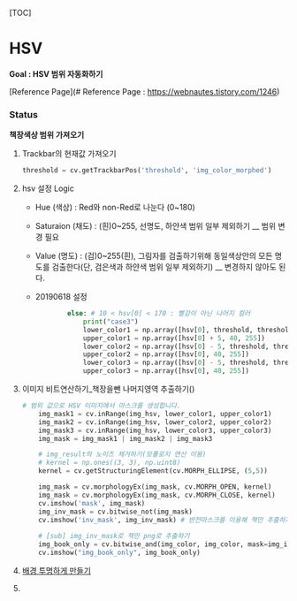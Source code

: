 [TOC]

# HSV

**Goal : HSV 범위 자동화하기**

[Reference Page](# Reference Page : https://webnautes.tistory.com/1246)



### Status

**책장색상 범위 가져오기**

1. Trackbar의 현재값 가져오기

   ```python
   threshold = cv.getTrackbarPos('threshold', 'img_color_morphed')
   ```

2. hsv 설정 Logic

   - Hue (색상) : Red와 non-Red로 나눈다 (0~180)

   - Saturaion (채도) : (흰)0~255, 선명도, 하얀색 범위 일부 제외하기 __ 범위 변경 필요

   - Value (명도) : (검)0~255(흰), 그림자를 검출하기위해 동일색상안의 모든 명도를 검출한다(단, 검은색과 하얀색 범위 일부 제외하기) __ 변경하지 않아도 된다.

   - 20190618 설정

     ```python
             else: # 10 < hsv[0] < 170 : 빨강이 아닌 나머지 컬러
                 print("case3")
                 lower_color1 = np.array([hsv[0], threshold, threshold])
                 upper_color1 = np.array([hsv[0] + 5, 40, 255])
                 lower_color2 = np.array([hsv[0] - 5, threshold, threshold])
                 upper_color2 = np.array([hsv[0], 40, 255])
                 lower_color3 = np.array([hsv[0] - 5, threshold, threshold])
                 upper_color3 = np.array([hsv[0], 40, 255])
     ```

3. 이미지 비트연산하기_책장을뺀 나머지영역 추출하기()

   ```python
   # 범위 값으로 HSV 이미지에서 마스크를 생성합니다.
       img_mask1 = cv.inRange(img_hsv, lower_color1, upper_color1)
       img_mask2 = cv.inRange(img_hsv, lower_color2, upper_color2)
       img_mask3 = cv.inRange(img_hsv, lower_color3, upper_color3)
       img_mask = img_mask1 | img_mask2 | img_mask3
   
       # img_result의 노이즈 제거하기(모폴로지 연산 이용)
       # kernel = np.ones((3, 3), np.uint8)
       kernel = cv.getStructuringElement(cv.MORPH_ELLIPSE, (5,5))
   
       img_mask = cv.morphologyEx(img_mask, cv.MORPH_OPEN, kernel)
       img_mask = cv.morphologyEx(img_mask, cv.MORPH_CLOSE, kernel)
       cv.imshow('mask', img_mask)
       img_inv_mask = cv.bitwise_not(img_mask)
       cv.imshow('inv_mask', img_inv_mask) # 반전마스크를 이용해 책만 추출하기
       
       # [sub] img_inv_mask로 책만 png로 추출하기
       img_book_only = cv.bitwise_and(img_color, img_color, mask=img_inv_mask)
       cv.imshow("img_book_only", img_book_only)
   ```

4. [배경 투명하게 만들기](<https://www.learnopencv.com/alpha-blending-using-opencv-cpp-python/>)

5. 